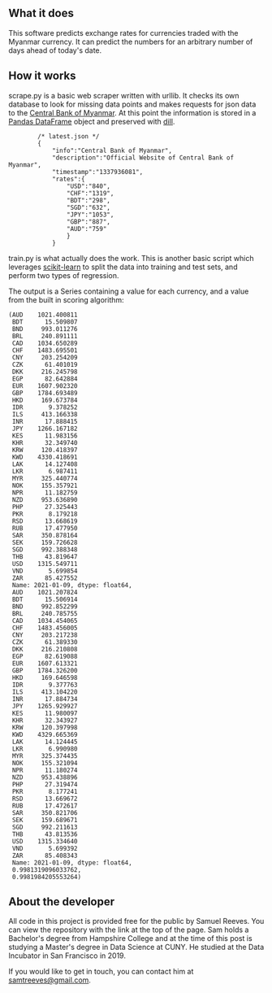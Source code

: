 ## What it does

This software predicts exchange rates for currencies traded with the Myanmar currency.  It can predict the numbers for an arbitrary number of days ahead of today's date.

## How it works

scrape.py is a basic web scraper written with urllib.  It checks its own database to look for missing data points and makes requests for json data to the [Central Bank of Myanmar](https://forex.cbm.gov.mm/api/).  At this point the information is stored in a [Pandas DataFrame](https://pandas.pydata.org/pandas-docs/stable/reference/api/pandas.DataFrame.html) object and preserved with [dill](https://pypi.org/project/dill/).

```
        /* latest.json */ 
        { 
            "info":"Central Bank of Myanmar", 
            "description":"Official Website of Central Bank of Myanmar", 
            "timestamp":"1337936081", 
            "rates":{ 
                "USD":"840", 
                "CHF":"1319", 
                "BDT":"298", 
                "SGD":"632", 
                "JPY":"1053", 
                "GBP":"887", 
                "AUD":"759" 
                } 
            } 
```

train.py is what actually does the work.  This is another basic script which leverages [scikit-learn](https://scikit-learn.org/stable/modules/classes.html#module-sklearn.linear_model) to split the data into training and test sets, and perform two types of regression.

The output is a Series containing a value for each currency, and a value from the built in scoring algorithm:

```
(AUD    1021.400811 
 BDT      15.509807 
 BND     993.011276 
 BRL     240.891111 
 CAD    1034.650289 
 CHF    1483.695501 
 CNY     203.254209 
 CZK      61.401019 
 DKK     216.245798 
 EGP      82.642884 
 EUR    1607.902320 
 GBP    1784.693489 
 HKD     169.673784 
 IDR       9.378252 
 ILS     413.166338 
 INR      17.888415 
 JPY    1266.167182 
 KES      11.983156 
 KHR      32.349740 
 KRW     120.418397 
 KWD    4330.418691 
 LAK      14.127408 
 LKR       6.987411 
 MYR     325.440774 
 NOK     155.357921 
 NPR      11.182759 
 NZD     953.636890 
 PHP      27.325443 
 PKR       8.179218 
 RSD      13.668619 
 RUB      17.477950 
 SAR     350.878164 
 SEK     159.726628 
 SGD     992.388348 
 THB      43.819647 
 USD    1315.549711 
 VND       5.699854 
 ZAR      85.427552 
 Name: 2021-01-09, dtype: float64, 
 AUD    1021.207824 
 BDT      15.506914 
 BND     992.852299 
 BRL     240.785755 
 CAD    1034.454065 
 CHF    1483.456005 
 CNY     203.217238 
 CZK      61.389330 
 DKK     216.210808 
 EGP      82.619088 
 EUR    1607.613321 
 GBP    1784.326200 
 HKD     169.646598 
 IDR       9.377763 
 ILS     413.104220 
 INR      17.884734 
 JPY    1265.929927 
 KES      11.980097 
 KHR      32.343927 
 KRW     120.397998 
 KWD    4329.665369 
 LAK      14.124445 
 LKR       6.990980 
 MYR     325.374435 
 NOK     155.321094 
 NPR      11.180274 
 NZD     953.438896 
 PHP      27.319474 
 PKR       8.177241 
 RSD      13.669672 
 RUB      17.472617 
 SAR     350.821706 
 SEK     159.689671 
 SGD     992.211613 
 THB      43.813536 
 USD    1315.334640 
 VND       5.699392 
 ZAR      85.408343 
 Name: 2021-01-09, dtype: float64, 
 0.9981319096033762, 
 0.9981984205553264) 
```

## About the developer

All code in this project is provided free for the public by Samuel Reeves.  You can view the repository with the link at the top of the page.  Sam holds a Bachelor's degree from Hampshire College and at the time of this post is studying a Master's degree in Data Science at CUNY.  He studied at the Data Incubator in San Francisco in 2019.

If you would like to get in touch, you can contact him at samtreeves@gmail.com.
